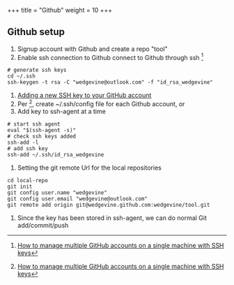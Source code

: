 +++
title = "Github"
weight = 10
+++

## Github setup
1. Signup account with Github and create a repo "tool"
1. Enable ssh connection to Github connect to Github through ssh [^1]
```
# generate ssh keys
cd ~/.ssh
ssh-keygen -t rsa -C "wedgevine@outlook.com" -f "id_rsa_wedgevine"
```
1. [Adding a new SSH key to your GitHub account](https://help.github.com/en/github/authenticating-to-github/adding-a-new-ssh-key-to-your-github-account)
1. Per [^1], create ~/.ssh/config file for each Github account, or
1. Add key to ssh-agent at a time
```
# start ssh agent
eval "$(ssh-agent -s)"
# check ssh keys added
ssh-add -l
# add ssh key
ssh-add ~/.ssh/id_rsa_wedgevine
```
1. Setting the git remote Url for the local repositories
```
cd local-repo
git init
git config user.name "wedgevine"
git config user.email "wedgevine@outlook.com"
git remote add origin git@wedgevine.github.com:wedgevine/tool.git
```
1. Since the key has been stored in ssh-agent, we can do normal Git add/commit/push

[^1]: [How to manage multiple GitHub accounts on a single machine with SSH keys](https://www.freecodecamp.org/news/manage-multiple-github-accounts-the-ssh-way-2dadc30ccaca/)
